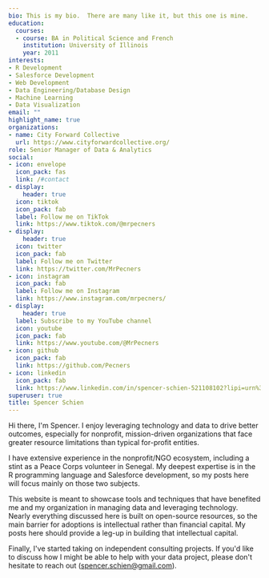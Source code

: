 ```yaml
---
bio: This is my bio.  There are many like it, but this one is mine. 
education:
  courses:
  - course: BA in Political Science and French
    institution: University of Illinois
    year: 2011
interests:
- R Development
- Salesforce Development
- Web Development
- Data Engineering/Database Design
- Machine Learning
- Data Visualization
email: ""
highlight_name: true
organizations:
- name: City Forward Collective
  url: https://www.cityforwardcollective.org/
role: Senior Manager of Data & Analytics
social:
- icon: envelope
  icon_pack: fas
  link: /#contact
- display:
    header: true
  icon: tiktok
  icon_pack: fab
  label: Follow me on TikTok
  link: https://www.tiktok.com/@mrpecners
- display:
    header: true
  icon: twitter
  icon_pack: fab
  label: Follow me on Twitter
  link: https://twitter.com/MrPecners
- icon: instagram
  icon_pack: fab
  label: Follow me on Instagram
  link: https://www.instagram.com/mrpecners/
- display:
    header: true
  label: Subscribe to my YouTube channel
  icon: youtube
  icon_pack: fab
  link: https://www.youtube.com/@MrPecners
- icon: github
  icon_pack: fab
  link: https://github.com/Pecners
- icon: linkedin
  icon_pack: fab
  link: https://www.linkedin.com/in/spencer-schien-521108102?lipi=urn%3Ali%3Apage%3Ad_flagship3_profile_view_base_contact_details%3B%2B6W31CyGQAmB0r3%2FVQIqQQ%3D%3D
superuser: true
title: Spencer Schien
---
```


Hi there, I'm Spencer. I enjoy leveraging technology and data to drive better outcomes, especially for nonprofit, mission-driven organizations that face greater resource limitations than typical for-profit entities. 

I have extensive experience in the nonprofit/NGO ecosystem, including a stint as a Peace Corps volunteer in Senegal. My deepest expertise is in the R programming language and Salesforce development, so my posts here will focus mainly on those two subjects.

This website is meant to showcase tools and techniques that have benefited me and my organization in managing data and leveraging technology. Nearly everything discussed here is built on open-source resources, so the main barrier for adoptions is intellectual rather than financial capital. My posts here should provide a leg-up in building that intellectual capital.

Finally, I've started taking on independent consulting projects. If you'd like to discuss how I might be able to help with your data project, please don't hesitate to reach out (spencer.schien@gmail.com).
